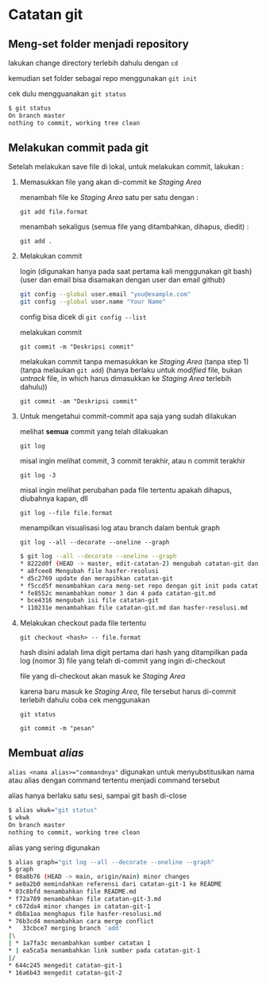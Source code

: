 # Catatan git

## Meng-set folder menjadi repository

lakukan change directory terlebih dahulu dengan `cd`

kemudian set folder sebagai repo menggunakan `git init`

cek dulu mengguanakan `git status`

```bash
$ git status
On branch master
nothing to commit, working tree clean
```

## Melakukan commit pada git

Setelah melakukan save file di lokal, untuk melakukan commit, lakukan :

1. Memasukkan file yang akan di-commit ke *Staging Area*

    menambah file ke *Staging Area* satu per satu dengan :

    `git add file.format`

    menambah sekaligus (semua file yang ditambahkan, dihapus, diedit) :

    `git add .`

2. Melakukan commit

    login (digunakan hanya pada saat pertama kali menggunakan git bash) (user dan email bisa disamakan dengan user dan email github)

    ```bash
    git config --global user.email "you@example.com"
    git config --global user.name "Your Name"
    ```

    config bisa dicek di `git config --list`

    melakukan commit

    `git commit -m "Deskripsi commit"`

    melakukan commit tanpa memasukkan ke *Staging Area* (tanpa step 1) (tanpa melaukan `git add`) (hanya berlaku untuk *modified* file, bukan *untrack* file, in which harus dimasukkan ke *Staging Area* terlebih dahulu))

    `git commit -am "Deskripsi commit"`

3. Untuk mengetahui commit-commit apa saja yang sudah dilakukan

    melihat **semua** commit yang telah dilakuakan

    `git log`

    misal ingin melihat commit, 3 commit terakhir, atau n commit terakhir

    `git log -3`

    misal ingin melihat perubahan pada file tertentu apakah dihapus, diubahnya kapan, dll

    `git log --file file.format`

    menampilkan visualisasi log atau branch dalam bentuk graph

    `git log --all --decorate --oneline --graph`

    ```bash
    $ git log --all --decorate --oneline --graph
    * 8222d0f (HEAD -> master, edit-catatan-2) mengubah catatan-git dan menambahkan file catatan-git-2.md
    * a8fcee8 Mengubah file hasfer-resolusi
    * d5c2769 update dan merapihkan catatan-git
    * f5ccd5f menambahkan cara meng-set repo dengan git init pada catatan dan perubahan kecil lainnya
    * fe8552c menambahkan nomor 3 dan 4 pada catatan-git.md
    * bce4316 mengubah isi file catatan-git
    * 110231e menambahkan file catatan-git.md dan hasfer-resolusi.md
    ```

4. Melakukan checkout pada file tertentu

    `git checkout <hash> -- file.format`

    hash disini adalah lima digit pertama dari hash yang ditampilkan pada log (nomor 3) file yang telah di-commit yang ingin di-checkout

    file yang di-checkout akan masuk ke *Staging Area*

    karena baru masuk ke *Staging Area*, file tersebut harus di-commit terlebih dahulu
    coba cek menggunakan

    `git status`

    `git commit -m "pesan"`

## Membuat *alias*

`alias <nama alias>="commandnya"` digunakan untuk menyubstitusikan nama atau alias dengan command tertentu menjadi command tersebut

alias hanya berlaku satu sesi, sampai git bash di-close

```bash
$ alias wkwk="git status"
$ wkwk
On branch master
nothing to commit, working tree clean
```

alias yang sering digunakan

```bash
$ alias graph="git log --all --decorate --oneline --graph"
$ graph
* 08a8b76 (HEAD -> main, origin/main) minor changes
* ae8a2b0 memindahkan referensi dari catatan-git-1 ke README
* 03c8bfd menambahkan file README.md
* f72a789 menambahkan file catatan-git-3.md
* c672da4 minor changes in catatan-git-1
* db8a1aa menghapus file hasfer-resolusi.md
* 76b3cd4 menambahkan cara merge conflict
*   33cbce7 merging branch 'add'
|\
| * 1a7fa3c menambahkan sumber catatan 1
* | ea5ca5a menambahkan link sumber pada catatan-git-1
|/
* 644c245 mengedit catatan-git-1
* 16a6b43 mengedit catatan-git-2
```
